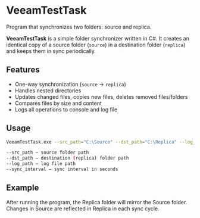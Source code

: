 # VeeamTestTask
Program that synchronizes two folders: source and replica.

**VeeamTestTask** is a simple folder synchronizer written in C#. It creates an identical copy of a source folder (`source`) in a destination folder (`replica`) and keeps them in sync periodically.

## Features

- One-way synchronization (`source` → `replica`)
- Handles nested directories
- Updates changed files, copies new files, deletes removed files/folders
- Compares files by size and content
- Logs all operations to console and log file

## Usage
```bash
VeeamTestTask.exe --src_path="C:\Source" --dst_path="C:\Replica" --log_path="C:\log.txt" --sync_interval=10

--src_path – source folder path
--dst_path – destination (replica) folder path
--log_path – log file path
--sync_interval – sync interval in seconds
```
## Example
After running the program, the Replica folder will mirror the Source folder. Changes in Source are reflected in Replica in each sync cycle.
